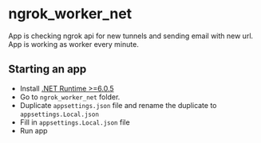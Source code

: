 # ngrok_worker_net

App is checking ngrok api for new tunnels and sending email with new url.
App is working as worker every minute.

## Starting an app

- Install [.NET Runtime >=6.0.5](https://dotnet.microsoft.com/en-us/download/dotnet)
- Go to `ngrok_worker_net` folder.
- Duplicate `appsettings.json` file and rename the duplicate to `appsettings.Local.json`
- Fill in `appsettings.Local.json` file
- Run app
